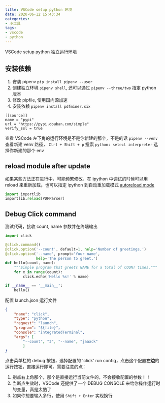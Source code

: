 ```yaml
---
title: VSCode setup python 环境
date: 2020-06-12 15:43:34
categories:
- 小工具
tags:
- vscode
- python
---
```


VSCode setup python 独立运行环境

## 安装依赖

1. 安装 pipenv `pip install pipenv --user`
2. 创建独立环境 `pipenv shell`, 还可以通过 `pipenv --three/two` 指定 python 版本
3. 修改 pipfile, 使用国内源加速
4. 安装依赖 `pipenv install pdfminer.six`

```pipfile
[[source]]
name = "pypi"
url = "https://pypi.douban.com/simple"
verify_ssl = true
```

查看 VSCode 左下角的运行环境是不是你新建的那个，不是的话 `pipenv --venv` 查看新建 venv 路径， `Ctrl + Shift + p` 搜索 `python: select interpreter` 选择你新建的那个 env

## reload module after update

如果某些方法正在进行中，可能频繁修改，在 ipython 中调试的时候可以用 reload 来重新加载，也可以指定 ipython 到自动重加载模式 [autoreload mode](https://ipython.org/ipython-doc/stable/config/extensions/autoreload.html)

```python
import importlib
importlib.reload(PDFParser)
```

## Debug Click command

测试代码，接收 count, name 参数并在终端输出

```python
import click

@click.command()
@click.option('--count', default=1, help='Number of greetings.')
@click.option('--name', prompt='Your name',
              help='The person to greet.')
def hello(count, name):
    """Simple program that greets NAME for a total of COUNT times."""
    for x in range(count):
        click.echo('Hello %s!' % name)

if __name__ == '__main__':
    hello()
```

配置 launch.json 运行文件

```json
{
    "name": "click",
    "type": "python",
    "request": "launch",
    "program": "${file}",
    "console": "integratedTerminal",
    "args": [
        "--count", "3", "--name", "jaaack"
        ]
}
```

点击菜单栏的 debug 按钮，选择配置的 'click' run config，点击这个配置**左边**的运行按钮，直接运行即可。需要注意的点：

1. 别点右上角那个，那个是直接运行当前文件的，不会接收配置的参数！！
2. 当断点生效时，VSCode 还提供了一个 DEBUG CONSOLE 来给你操作运行时的变量，真是太酷了
3. 如果你想要输入多行，使用 `Shift + Enter` 实现换行
